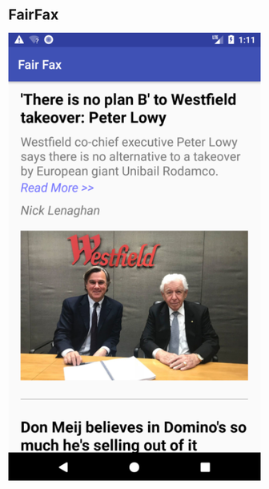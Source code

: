 # FairFax
![alt text](https://github.com/mojikashani/FairFax/blob/master/Screen%20Shot%202018-02-23%20at%2012.11.11%20am.png)
